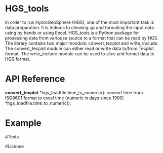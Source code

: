 # HGS_tools

In order to run HydroGeoSphere (HGS), one of the most important task is data preparation. It is tedious to cleaning up and formating the input data using by hands or using Excel. 
HGS_tools is a Python package for prosessing data from variouse source to a format that can be read by HGS. The library contains two major mooduls: convert_tecplot and write_include. The convert_tecplot module can either read or write data to/from Tecplot format.
The write_include module can be used to slice and format data to HGS format.

# API Reference
  
**convert_tecplot**
*hgs_loadfile.time_to_numeric(): convert time from ISO8601 format to excel time (numeric in days since 1900)
*hgs_loadfile.time_to_numeric(): 

# Example

#Tests

#License